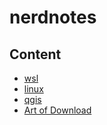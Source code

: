 # nerdnotes

## Content
- [wsl](./wsl.md)
- [linux](./linux.md)
- [qgis](./gis.md)
- [Art of Download](./download.md)